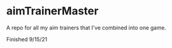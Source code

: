 # aimTrainerMaster
A repo for all my aim trainers that I've combined into one game.

Finished 9/15/21
